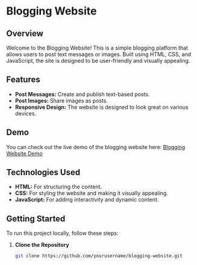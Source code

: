 # Blogging Website

## Overview

Welcome to the Blogging Website! This is a simple blogging platform that allows users to post text messages or images. Built using HTML, CSS, and JavaScript, the site is designed to be user-friendly and visually appealing.

## Features

- **Post Messages:** Create and publish text-based posts.
- **Post Images:** Share images as posts.
- **Responsive Design:** The website is designed to look great on various devices.

## Demo

You can check out the live demo of the blogging website here: [Blogging Website Demo](https://blogging12.netlify.app/)

## Technologies Used

- **HTML:** For structuring the content.
- **CSS:** For styling the website and making it visually appealing.
- **JavaScript:** For adding interactivity and dynamic content.

## Getting Started

To run this project locally, follow these steps:

1. **Clone the Repository**

   ```bash
   git clone https://github.com/yourusername/blogging-website.git
